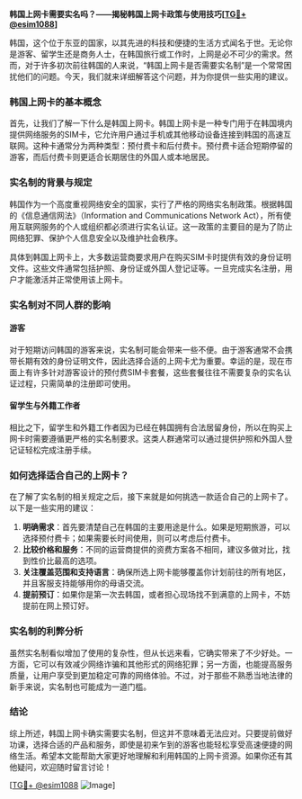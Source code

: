 **韩国上网卡需要实名吗？——揭秘韩国上网卡政策与使用技巧[[TG💪+ @esim1088](https://t.me/s/esim1088)]**

韩国，这个位于东亚的国家，以其先进的科技和便捷的生活方式闻名于世。无论你是游客、留学生还是商务人士，在韩国旅行或工作时，上网是必不可少的需求。然而，对于许多初次前往韩国的人来说，“韩国上网卡是否需要实名制”是一个常常困扰他们的问题。今天，我们就来详细解答这个问题，并为你提供一些实用的建议。

### 韩国上网卡的基本概念

首先，让我们了解一下什么是韩国上网卡。韩国上网卡是一种专门用于在韩国境内提供网络服务的SIM卡，它允许用户通过手机或其他移动设备连接到韩国的高速互联网。这种卡通常分为两种类型：预付费卡和后付费卡。预付费卡适合短期停留的游客，而后付费卡则更适合长期居住的外国人或本地居民。

### 实名制的背景与规定

韩国作为一个高度重视网络安全的国家，实行了严格的网络实名制政策。根据韩国的《信息通信网法》（Information and Communications Network Act），所有使用互联网服务的个人或组织都必须进行实名认证。这一政策的主要目的是为了防止网络犯罪、保护个人信息安全以及维护社会秩序。

具体到韩国上网卡上，大多数运营商要求用户在购买SIM卡时提供有效的身份证明文件。这些文件通常包括护照、身份证或外国人登记证等。一旦完成实名注册，用户才能激活并正常使用该上网卡。

### 实名制对不同人群的影响

#### 游客
对于短期访问韩国的游客来说，实名制可能会带来一些不便。由于游客通常不会携带长期有效的身份证明文件，因此选择合适的上网卡尤为重要。幸运的是，现在市面上有许多针对游客设计的预付费SIM卡套餐，这些套餐往往不需要复杂的实名认证过程，只需简单的注册即可使用。

#### 留学生与外籍工作者
相比之下，留学生和外籍工作者因为已经在韩国拥有合法居留身份，所以在购买上网卡时需要遵循更严格的实名制要求。这类人群通常可以通过提供护照和外国人登记证轻松完成注册手续。

### 如何选择适合自己的上网卡？

在了解了实名制的相关规定之后，接下来就是如何挑选一款适合自己的上网卡了。以下是一些实用的建议：

1. **明确需求**：首先要清楚自己在韩国的主要用途是什么。如果是短期旅游，可以选择预付费卡；如果需要长时间使用，则可以考虑后付费卡。
2. **比较价格和服务**：不同的运营商提供的资费方案各不相同，建议多做对比，找到性价比最高的选项。
3. **关注覆盖范围和支持语言**：确保所选上网卡能够覆盖你计划前往的所有地区，并且客服支持能够用你的母语交流。
4. **提前预订**：如果你是第一次去韩国，或者担心现场找不到满意的上网卡，不妨提前在网上预订好。

### 实名制的利弊分析

虽然实名制看似增加了使用的复杂性，但从长远来看，它确实带来了不少好处。一方面，它可以有效减少网络诈骗和其他形式的网络犯罪；另一方面，也能提高服务质量，让用户享受到更加稳定可靠的网络体验。不过，对于那些不熟悉当地法律的新手来说，实名制也可能成为一道门槛。

### 结论

综上所述，韩国上网卡确实需要实名制，但这并不意味着无法应对。只要提前做好功课，选择合适的产品和服务，即使是初来乍到的游客也能轻松享受高速便捷的网络生活。希望本文能帮助大家更好地理解和利用韩国的上网卡资源。如果你还有其他疑问，欢迎随时留言讨论！

[[TG💪+ @esim1088](https://t.me/s/esim1088) ![Image](https://i.postimg.cc/4NQfJmqS/Snipaste-2025-05-13-00-14-12.png)]